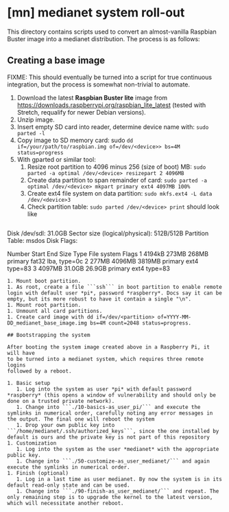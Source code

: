 # [mn] medianet system roll-out

This directory contains scripts used to convert an almost-vanilla Raspbian
Buster image into a medianet distribution. The process is as follows:

## Creating a base image

FIXME: This should eventually be turned into a script for true continuous
integration, but the process is somewhat non-trivial to automate.

1. Download the latest **Raspbian Buster lite** image from
https://downloads.raspberrypi.org/raspbian_lite_latest (tested with Stretch, requalify for newer Debian versions).
1. Unzip image.
1. Insert empty SD card into reader, determine device name with: ```sudo parted -l```
1. Copy image to SD memory card: sudo ```dd if=/your/path/to/raspbian.img of=/dev/<device>> bs=4M status=progress```
1. With gparted or similar tool:
   1. Resize root partition to 4096 minus 256 (size of boot) MB: ```sudo parted -a optimal /dev/<device> resizepart 2 4096MB```
   1. Create data partition to span remainder of card: ```sudo parted -a optimal /dev/<device> mkpart primary ext4 4097MB 100%```
   1. Create ext4 file system on data partition: ```sudo mkfs.ext4 -L data /dev/<device>3```
   1. Check partition table: ```sudo parted /dev/<device> print``` should look like
      ```Model: Generic STORAGE DEVICE (scsi)
Disk /dev/sdl: 31.0GB
Sector size (logical/physical): 512B/512B
Partition Table: msdos
Disk Flags: 

Number  Start   End     Size    Type     File system  Flags
 1      4194kB  273MB   268MB   primary  fat32        lba, type=0c
 2      277MB   4096MB  3819MB  primary  ext4         type=83
 3      4097MB  31.0GB  26.9GB  primary  ext4         type=83
```
1. Mount boot partition.
1. As root, create a file ```ssh``` in boot partition to enable remote login with default user *pi*, password *raspberry*. Docs say it can be empty, but its more robust to have it contain a single "\n".
1. Mount root partition.
1. Unmount all card partitions.
1. Create card image with dd if=/dev/<partition> of=YYYY-MM-DD_medianet_base_image.img bs=4M count=2048 status=progress.

## Bootstrapping the system

After booting the system image created above in a Raspberry Pi, it will have
to be turned into a medianet system, which requires three remote logins
followed by a reboot.

1. Basic setup
   1. Log into the system as user *pi* with default password *raspberry* (this opens a window of vulnerability and should only be done on a trusted private network).
   1. Change into ```./10-basics-as_user_pi/``` and execute the symlinks in numerical order, carefully noting any error messages in the output. The final one will reboot the system
   1. Drop your own public key into ```/home/medianet/.ssh/authorized_keys```, since the one installed by default is ours and the private key is not part of this repository
1. Customization
   1. Log into the system as the user *medianet* with the appropriate public key.
   1. Change into ```./50-customize-as_user_medianet/``` and again execute the symlinks in numerical order.
1. Finish (optional)
   1. Log in a last time as user medianet. By now the system is in its default read-only state and can be used.
   1. Change into ```./90-finish-as_user_medianet/``` and repeat. The only remaining step is to upgrade the kernel to the latest version, which will necessitate another reboot.



